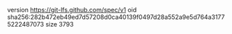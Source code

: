 version https://git-lfs.github.com/spec/v1
oid sha256:282b472eb49ed7d57208d0ca40139f0497d28a552a9e5d764a31775222487073
size 3793
